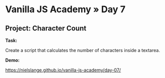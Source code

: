 # Vanilla JS Academy » Day 7

## Project: Character Count

**Task:**

Create a script that calculates the number of characters inside a textarea.

**Demo:**

https://nielslange.github.io/vanilla-js-academy/day-07/
